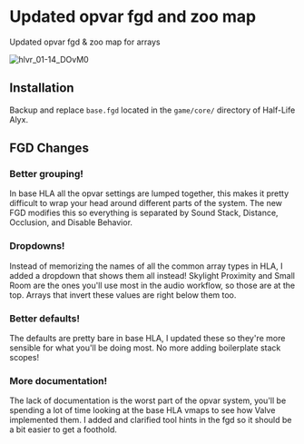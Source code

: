 # Updated opvar fgd and zoo map
Updated opvar fgd &amp; zoo map for arrays

![hlvr_01-14_DOvM0](https://github.com/user-attachments/assets/1c184af6-a0ed-4f80-8302-967846577559)
## Installation
Backup and replace `base.fgd` located in the `game/core/` directory of Half-Life Alyx. 
## FGD Changes
### Better grouping!
In base HLA all the opvar settings are lumped together, this makes it pretty difficult to wrap your head around different parts of the system. The new FGD modifies this so everything is separated by Sound Stack, Distance, Occlusion, and Disable Behavior.
### Dropdowns!
Instead of memorizing the names of all the common array types in HLA, I added a dropdown that shows them all instead! Skylight Proximity and Small Room are the ones you'll use most in the audio workflow, so those are at the top. Arrays that invert these values are right below them too.
### Better defaults!
The defaults are pretty bare in base HLA, I updated these so they're more sensible for what you'll be doing most. No more adding boilerplate stack scopes!
### More documentation!
The lack of documentation is the worst part of the opvar system, you'll be spending a lot of time looking at the base HLA vmaps to see how Valve implemented them. I added and clarified tool hints in the fgd so it should be a bit easier to get a foothold.


